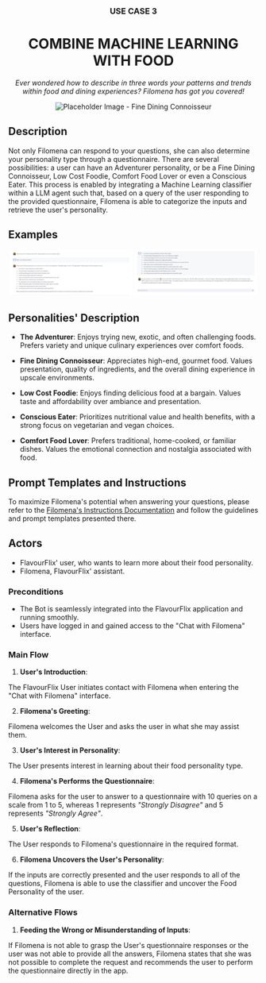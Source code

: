 <div align="center">
  <h3>USE CASE 3</h3>
  <h1> COMBINE MACHINE LEARNING WITH FOOD </h1>
<p><em> Ever wondered how to describe in three words your patterns and trends within food and dining experiences? Filomena has got you covered! </em></p>
</div>

<div align="center">
  <img src="ext_images\personalities\fine_dining_connoisseur.png" alt="Placeholder Image - Fine Dining Connoisseur" style="width: 49%;">
</div>


## Description

Not only Filomena can respond to your questions, she can also determine your personality type through a questionnaire.  There are several possibilities: a user can have an Adventurer personality, or be a Fine Dining Connoisseur, Low Cost Foodie, Comfort Food Lover or even a Conscious Eater. 
This process is enabled by integrating a Machine Learning classifier within a LLM agent such that, based on a query of the user responding to the provided questionnaire, Filomena is able to categorize the inputs and retrieve the user's personality. 


## Examples 

<div align="center">
  <img src="ext_images\personality fil 1.png" alt="Filomena finds your personality 1" style="width: 49%;">
  <img src="ext_images\personality fil 2.png" alt="Filomena finds your personality 2" style="width: 
  49%;">

</div>



## Personalities' Description

- __The Adventurer__:  Enjoys trying new, exotic, and often challenging foods. Prefers variety and
unique culinary experiences over comfort foods.

- __Fine Dining Connoisseur__: Appreciates high-end, gourmet food. Values presentation, quality
of ingredients, and the overall dining experience in upscale environments.

- __Low Cost Foodie__: Enjoys finding delicious food at a bargain. Values taste and affordability over ambiance and presentation.
- __Conscious Eater__: Prioritizes nutritional value and health benefits, with a strong focus on
	vegetarian and vegan choices.
- __Comfort Food Lover__: Prefers traditional, home-cooked, or familiar dishes. Values the
emotional connection and nostalgia associated with food.

## Prompt Templates and Instructions

To maximize Filomena's potential when answering your questions, please refer to the [Filomena's Instructions Documentation](https://github.com/shaulleo/FlavourFlix/blob/main/Prompt%20Templates/Manual%20of%20Instructions%20and%20Prompt%20Templates.md) and follow the guidelines and prompt templates presented there.

## Actors

- FlavourFlix' user, who wants to learn more about their food personality.
- Filomena, FlavourFlix' assistant.

### Preconditions
- The Bot is seamlessly integrated into the FlavourFlix application and running smoothly.
- Users have logged in and gained access to the "Chat with Filomena" interface.

### Main Flow
1. __User's Introduction__:
    
The FlavourFlix User initiates contact with Filomena when entering the "Chat with Filomena" interface.

2. __Filomena's Greeting__:
    
Filomena welcomes the User and asks the user in what she may assist them.

3. __User's Interest in Personality__:

The User presents interest in learning about their food personality type.

4. __Filomena's Performs the Questionnaire__:
 
Filomena asks for the user to answer to a questionnaire with 10 queries on a scale from 1 to 5, whereas 1 represents *"Strongly Disagree"* and 5 represents *"Strongly Agree"*.

5. __User's Reflection__:

The User responds to Filomena's questionnaire in the required format.

6. __Filomena Uncovers the User's Personality__:

If the inputs are correctly presented and the user responds to all of the questions, Filomena is able to use the classifier and uncover the Food Personality of the user.

### Alternative Flows
1. __Feeding the Wrong or Misunderstanding of Inputs__:

If Filomena is not able to grasp the User's questionnaire responses or the user was not able to provide all the answers, Filomena states that she was not possible to complete the request and recommends the user to perform the questionnaire directly in the app.

